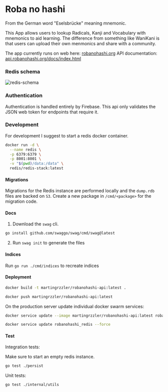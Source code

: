 # Roba no hashi

From the German word "Eselsbrücke" meaning mnemonic.

This App allows users to lookup Radicals, Kanji and Vocabulary with mnemonics to aid learning.
The difference from something like WaniKani is that users can upload their own menmonics and share with a community.

The app currently runs on web here: [robanohashi.org](https://robanohashi.org)
API documentation: [api.robanohashi.org/docs/index.html](https://api.robanohashi.org/docs/index.html)

### Redis schema
![redis-schema](https://github.com/martingrzzler/robanohashi-backend/assets/54838006/376585fa-3f64-4d0d-a863-43280a278fe0)

### Authentication
Authentication is handled entirely by Firebase. This api only validates the JSON web token for endpoints that require it.

### Development

For development I suggest to start a redis docker container.
```bash
docker run -d \
  --name redis \
  -p 6379:6379 \
  -p 8001:8001 \
  -v "$(pwd)/data:/data" \
  redis/redis-stack:latest
```

#### Migrations
Migrations for the Redis instance are performed locally and the `dump.rdb` files are backed on `S3`.
Create a new package in `/cmd/<package>` for the migration code.

#### Docs
1. Download the `swag` cli.
```bash
go install github.com/swaggo/swag/cmd/swag@latest
```
2. Run `swag init` to generate the files

#### Indices
Run `go run ./cmd/indices` to recreate indices

#### Deployment
```bash
docker build -t martingrzzler/robanohashi-api:latest .
```
```bash
docker push martingrzzler/robanohashi-api:latest
```

On the production server update individual docker swarm services:
```bash
docker service update --image martingrzzler/robanohashi-api:latest robanohashi_api
```

```bash
docker service update robanohashi_redis --force
```

#### Test
Integration tests:

Make sure to start an empty redis instance.
```bash
go test ./persist
```

Unit tests:
```bash
go test ./internal/utils
```

